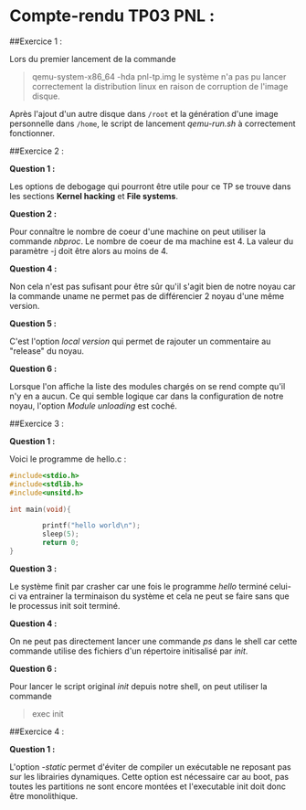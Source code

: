 Compte-rendu TP03 PNL :
========================

##Exercice 1 :

Lors du premier lancement de la commande 
> qemu-system-x86_64 -hda pnl-tp.img
le système n'a pas pu lancer correctement la distribution linux en raison de corruption de l'image disque.

Après l'ajout d'un autre disque dans `/root` et la génération d'une image personnelle dans `/home`, le script de lancement _qemu-run.sh_ à correctement fonctionner.

##Exercice 2 :

__Question 1 :__

Les options de debogage qui pourront être utile pour ce TP se trouve dans les sections **Kernel hacking** et **File systems**.

__Question 2 :__

Pour connaître le nombre de coeur d'une machine on peut utiliser la commande _nbproc_.
Le nombre de coeur de ma machine est 4.
La valeur du paramètre -j doit être alors au moins de 4.

__Question 4 :__

Non cela n'est pas sufisant pour être sûr qu'il s'agit bien de notre noyau car la commande uname ne permet pas de différencier 2 noyau d'une même version.

__Question 5 :__

C'est l'option _local version_ qui permet de rajouter un commentaire au "release" du noyau.

__Question 6 :__

Lorsque l'on affiche la liste des modules chargés on se rend compte qu'il n'y en a aucun. Ce qui semble logique car dans la configuration de notre noyau, l'option _Module unloading_ est coché. 

##Exercice 3 :

__Question 1 :__

Voici le programme de hello.c :

```c
#include<stdio.h>
#include<stdlib.h>
#include<unsitd.h>

int main(void){

        printf("hello world\n");
        sleep(5);
        return 0;
}
```

__Question 3 :__

Le système finit par crasher car une fois le programme _hello_ terminé celui-ci va entrainer la terminaison du système et cela ne peut se faire sans que le processus init soit terminé.

__Question 4 :__

On ne peut pas directement lancer une commande _ps_ dans le shell car cette commande utilise des fichiers d'un répertoire initisalisé par _init_.

__Question 6 :__

Pour lancer le script original _init_ depuis notre shell, on peut utiliser la commande 
> exec init

##Exercice 4 :

__Question 1 :__

L'option _-static_ permet d'éviter de compiler un exécutable ne reposant pas sur les librairies dynamiques. Cette option est nécessaire car au boot, pas toutes les partitions ne sont encore montées et l'executable init doit donc être monolithique.

